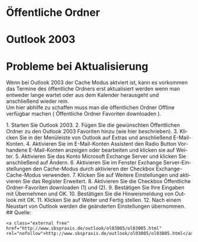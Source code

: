 # Öffentliche Ordner

# <span class="mw-headline" id="bkmrk-outlook-2003-1">Outlook 2003</span>

# <span class="mw-headline" id="bkmrk-probleme-bei-aktuali-1">Probleme bei Aktualisierung</span>

Wenn bei Outlook 2003 der Cache Modus aktviert ist, kann es vorkommen das Termine des öffentliche Ordners erst aktualisiert werden wenn man entweder lange wartet oder aus dem Kalender herausgeht und anschließend wieder rein.  
Um hier abhilfe zu schaffen muss man die öffentlichen Ordner Offline verfügbar machen ( Öffentliche Ordner Favoriten downloaden ).

<div class="vector-body" id="bkmrk-starten-sie-outlook-"><div class="mw-body-content mw-content-ltr" dir="ltr" lang="de"><div class="mw-parser-output">1. Starten Sie Outlook 2003.
2. Fügen Sie die gewünschten Öffentlichen Ordner zu den Outlook 2003 Favoriten hinzu (wie hier beschrieben).
3. Klicken Sie in der Menüleiste von Outlook auf Extras und anschließend E-Mail-Konten.
4. Aktivieren Sie im E-Mail-Konten Assistent den Radio Button Vorhandene E-Mail-Konten anzeigen oder bearbeiten und klicken sie auf Weiter.
5. Aktivieren Sie das Konto Microsoft Exchange Server und klicken Sie anschließend auf Ändern.
6. Aktivieren Sie im Fenster Exchange Server-Einstellungen den Cache-Modus durch aktivieren der Checkbox Exchange-Cache-Modus verwenden.
7. Klicken Sie auf Weitere Einstellungen und aktivieren Sie das Register Erweitert.
8. Aktivieren Sie die Checkbox Öffentliche Ordner-Favoriten downloaden (1) und (2).
9. Bestätigen Sie Ihre Eingaben mit Übernehmen und OK.
10. Bestätigen Sie die Hinweismeldung von Outlook mit OK.
11. Klicken Sie auf Weiter und Fertig stellen.
12. Nach einem Neustart von Outlook werden die geänderten Einstellungen übernommen.

</div></div></div>## <span class="mw-headline" id="bkmrk-quelle%3A-1">Quelle:</span>

```
<a class="external free" href="http://www.sbspraxis.de/outlook/ol03005/ol03005.html" rel="nofollow">http://www.sbspraxis.de/outlook/ol03005/ol03005.html</a>
```